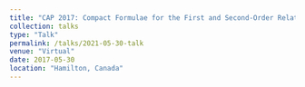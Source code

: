 ```yaml
---
title: "CAP 2017: Compact Formulae for the First and Second-Order Relativistic Corrections to the Isotropic Quantum Harmonic Oscillator valid in any Dimension"
collection: talks
type: "Talk"
permalink: /talks/2021-05-30-talk
venue: "Virtual"
date: 2017-05-30
location: "Hamilton, Canada"
---
```


